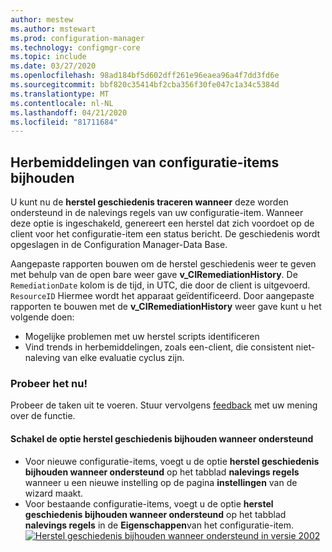 ```yaml
---
author: mestew
ms.author: mstewart
ms.prod: configuration-manager
ms.technology: configmgr-core
ms.topic: include
ms.date: 03/27/2020
ms.openlocfilehash: 98ad184bf5d602dff261e96eaea96a4f7dd3fd6e
ms.sourcegitcommit: bbf820c35414bf2cba356f30fe047c1a34c5384d
ms.translationtype: MT
ms.contentlocale: nl-NL
ms.lasthandoff: 04/21/2020
ms.locfileid: "81711684"
---
```

## <a name="track-configuration-item-remediations"></a><a name="bkmk_track"></a>Herbemiddelingen van configuratie-items bijhouden
<!--42631411-->

U kunt nu de **herstel geschiedenis traceren wanneer** deze worden ondersteund in de nalevings regels van uw configuratie-item. Wanneer deze optie is ingeschakeld, genereert een herstel dat zich voordoet op de client voor het configuratie-item een status bericht. De geschiedenis wordt opgeslagen in de Configuration Manager-Data Base.

Aangepaste rapporten bouwen om de herstel geschiedenis weer te geven met behulp van de open bare weer gave **v_CIRemediationHistory**. De `RemediationDate` kolom is de tijd, in UTC, die door de client is uitgevoerd. `ResourceID` Hiermee wordt het apparaat geïdentificeerd. Door aangepaste rapporten te bouwen met de **v_CIRemediationHistory** weer gave kunt u het volgende doen:

- Mogelijke problemen met uw herstel scripts identificeren
- Vind trends in herbemiddelingen, zoals een-client, die consistent niet-naleving van elke evaluatie cyclus zijn.

### <a name="try-it-out"></a>Probeer het nu!

Probeer de taken uit te voeren. Stuur vervolgens [feedback](../../technical-preview-2003.md#bkmk_feedback) met uw mening over de functie.

#### <a name="enable-the-track-remediation-history-when-supported-option"></a>Schakel de optie herstel geschiedenis bijhouden wanneer ondersteund

- Voor nieuwe configuratie-items, voegt u de optie **herstel geschiedenis bijhouden wanneer ondersteund** op het tabblad **nalevings regels** wanneer u een nieuwe instelling op de pagina **instellingen** van de wizard maakt.
- Voor bestaande configuratie-items, voegt u de optie **herstel geschiedenis bijhouden wanneer ondersteund** op het tabblad **nalevings regels** in de **Eigenschappen**van het configuratie-item.
[![Herstel geschiedenis bijhouden wanneer ondersteund in versie 2002](../../media/4261411-remediation-history.png)](../../media/4261411-remediation-history.png#lightbox)
